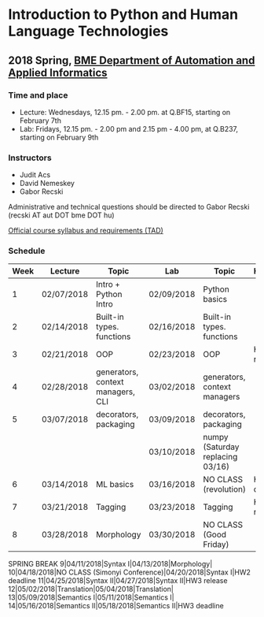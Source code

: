# Introduction to Python and Human Language Technologies
## 2018 Spring, [BME Department of Automation and Applied Informatics](http://www.aut.bme.hu)

### Time and place
- Lecture: Wednesdays, 12.15 pm. - 2.00 pm. at Q.BF15, starting on February 7th
- Lab: Fridays, 12.15 pm. - 2.00 pm and 2.15 pm - 4.00 pm, at Q.B237, starting on February 9th

### Instructors
- Judit Acs
- David Nemeskey
- Gabor Recski

Administrative and technical questions should be directed to Gabor Recski (recski AT aut DOT bme DOT hu)

[Official course syllabus and requirements (TAD)](https://portal.vik.bme.hu/kepzes/targyak/VIAUAV35/en/)

### Schedule

Week|Lecture|Topic|Lab|Topic|Homework
----|--|-------|-|---|--------
1|02/07/2018|Intro + Python Intro|02/09/2018|Python basics|
2|02/14/2018|Built-in types. functions|02/16/2018|Built-in types. functions|
3|02/21/2018|OOP|02/23/2018|OOP|HW1 release
4|02/28/2018|generators, context managers, CLI|03/02/2018|generators, context managers|
5|03/07/2018|decorators, packaging|03/09/2018|decorators, packaging|
||||03/10/2018|numpy (Saturday replacing 03/16)|
6|03/14/2018|ML basics|03/16/2018|NO CLASS (revolution)|HW1 deadline
7|03/21/2018|Tagging|03/23/2018|Tagging|HW2 release
8|03/28/2018|Morphology|03/30/2018|NO CLASS (Good Friday)|
SPRING BREAK
9|04/11/2018|Syntax I|04/13/2018|Morphology|
10|04/18/2018|NO CLASS (Simonyi Conference)|04/20/2018|Syntax I|HW2 deadline
11|04/25/2018|Syntax II|04/27/2018|Syntax II|HW3 release
12|05/02/2018|Translation|05/04/2018|Translation|
13|05/09/2018|Semantics I|05/11/2018|Semantics I|
14|05/16/2018|Semantics II|05/18/2018|Semantics II|HW3 deadline

